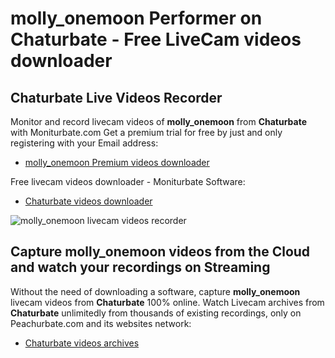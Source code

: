 # molly_onemoon Performer on Chaturbate - Free LiveCam videos downloader

## Chaturbate Live Videos Recorder

Monitor and record livecam videos of **molly_onemoon** from **Chaturbate** with Moniturbate.com
Get a premium trial for free by just and only registering with your Email address:
* [molly_onemoon Premium videos downloader](https://moniturbate.com/request-demo-licence-key.html)

Free livecam videos downloader - Moniturbate Software:
* [Chaturbate videos downloader](https://moniturbate.com/moniturbate-download-software.html)

![molly_onemoon livecam videos recorder](https://peachurnet.com/templates/moniturbate-software.png)


## Capture molly_onemoon videos from the Cloud and watch your recordings on Streaming

Without the need of downloading a software, capture **molly_onemoon** livecam videos from **Chaturbate** 100% online.
Watch Livecam archives from **Chaturbate** unlimitedly from thousands of existing recordings, only on Peachurbate.com and its websites network:
* [Chaturbate videos archives](https://peachurnet.com/)